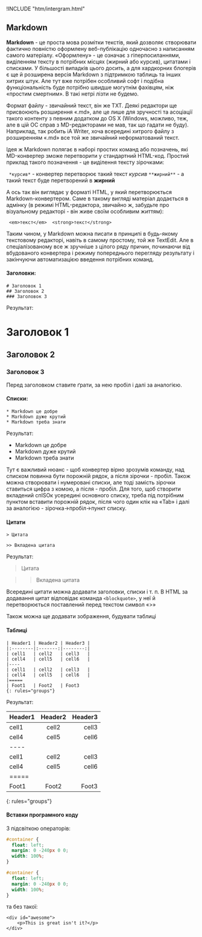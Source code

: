 !INCLUDE "htm/intergram.html"

## Markdown

**Markdown** - це проста мова розмітки текстів, який дозволяє створювати фактично повністю оформлену веб-публікацію одночасно з написанням самого матеріалу. «Оформлену» - це означає з гіперпосиланнями, виділенням тексту в потрібних місцях (жирний або курсив), цитатами і списками. У більшості випадків цього досить, а для хардкорних блогерів є ще й розширена версія Markdown з підтримкою таблиць та інших хитрих штук. Але тут вже потрібен особливий софт і подібна функціональність буде потрібно швидше могутнім фахівцям, ніж «простим смертним». В такі нетрі лізти не будемо.

Формат файлу - звичайний текст, він же TXT. Деякі редактори ще присвоюють розширення «.md», але це лише для зручності та асоціації такого контенту з певним додатком до OS X (Windows, можливо, теж, але в цій ОС справ з MD-редакторами не мав, так що гадати не буду). Наприклад, так робить iA Writer, хоча всередині хитрого файлу з розширенням «.md» все той же звичайний неформатований текст.

Ідея ж Markdown полягає в наборі простих команд або позначень, які MD-конвертер зможе перетворити у стандартний HTML-код. Простий приклад такого позначення - це виділення тексту зірочками:

``  *курсив* `` - конвертер перетворює такий текст *курсив*
`` **жирний** `` - а такий текст буде перетворений в **жирний**

А ось так він виглядає у форматі HTML, у який перетворюється Markdown-конвертером. Саме в такому вигляді матеріал додається в адмінку (в режимі HTML-редактора, звичайно ж, забудьте про візуальному редакторі - він живе своїм особливим життям):

`` <em>текст</em>  <strong>текст</strong>``

Таким чином, у Markdown можна писати в принципі в будь-якому текстовому редакторі, навіть в самому простому, той же TextEdit. Але в спеціалізованому все ж зручніше з цілого ряду причин, починаючи від вбудованого конвертера і режиму попереднього перегляду результату і закінчуючи автоматизацією введення потрібних команд.



#### Заголовки:

```
# Заголовок 1
## Заголовок 2  
### Заголовок 3 
```

Результат:

# Заголовок 1
## Заголовок 2
### Заголовок 3

Перед заголовком ставите ґрати, за нею пробіл і далі за аналогією.

#### Списки:

```
* Markdown це добре 
* Markdown дуже крутий 
* Markdown треба знати 
```

Результат:

* Markdown це добре
* Markdown дуже крутий
* Markdown треба знати

Тут є важливий нюанс - щоб конвертер вірно зрозумів команду, над списком повинна бути порожній рядок, а після зірочки - пробіл. Також можна створювати і нумеровані списки, але тоді замість зірочки ставиться цифра з комою, а після - пробіл. Для того, щоб створити вкладений спISOк усередині основного списку, треба під потрібним пунктом вставити порожній рядок, після чого один клік на «Tab» і далі за аналогією - зірочка→пробіл→пункт списку.

#### Цитати

``` 
> Цитата 

>> Вкладена цитата 
 ```

Результат:

> Цитата

>> Вкладена цитата

Всередині цитати можна додавати заголовки, списки і т. п. В HTML за додавання цитат відповідає команда `` <blockquote> ``, у неї й перетворюється поставлений перед текстом символ «>»

Також можна ще додавати зображення, будувати таблиці

#### Таблиці

```
| Header1 | Header2 | Header3 |
|:--------|:-------:|--------:|
| cell1   | cell2   | cell3   |
| cell4   | cell5   | cell6   |
|----
| cell1   | cell2   | cell3   |
| cell4   | cell5   | cell6   |
|=====
| Foot1   | Foot2   | Foot3
{: rules="groups"}
```

Результат:

| Header1 | Header2 | Header3 |
|:--------|:-------:|--------:|
| cell1   | cell2   | cell3   |
| cell4   | cell5   | cell6   |
|----
| cell1   | cell2   | cell3   |
| cell4   | cell5   | cell6   |
|=====
| Foot1   | Foot2   | Foot3
{: rules="groups"}

#### Вставки програмного коду

З підсвіткою операторів:

```css
#container {
  float: left;
  margin: 0 -240px 0 0;
  width: 100%;
}
```


```css
#container {
  float: left;
  margin: 0 -240px 0 0;
  width: 100%;
}
```

та без такої:

    <div id="awesome">
        <p>This is great isn't it?</p>
    </div>

